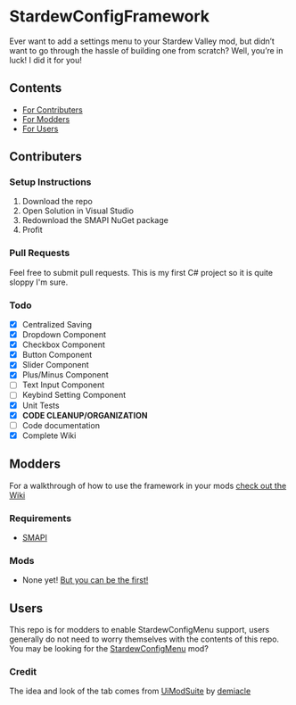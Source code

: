 # StardewConfigFramework
Ever want to add a settings menu to your Stardew Valley mod, but didn’t want to go through the hassle of building one from scratch? Well, you’re in luck! I did it for you!

## Contents

 - [For Contributers](#contributers)
 - [For Modders](#modders)
 - [For Users](#users)

## Contributers

### Setup Instructions

1. Download the repo
2. Open Solution in Visual Studio
3. Redownload the SMAPI NuGet package
4. Profit

### Pull Requests

Feel free to submit pull requests. This is my first C# project so it is quite sloppy I'm sure.

### Todo

 - [x] Centralized Saving
 - [x] Dropdown Component
 - [x] Checkbox Component
 - [x] Button Component
 - [x] Slider Component
 - [x] Plus/Minus Component
 - [ ] Text Input Component
 - [ ] Keybind Setting Component
 - [x] Unit Tests
 - [x] __CODE CLEANUP/ORGANIZATION__
 - [ ] Code documentation
 - [x] Complete Wiki

## Modders

For a walkthrough of how to use the framework in your mods [check out the Wiki](https://github.com/Juice805/StardewConfigFramework/wiki)

### Requirements

 - [SMAPI](https://github.com/Pathoschild/SMAPI/releases)

### Mods

 - None yet! [But you can be the first!](#modders)

## Users

This repo is for modders to enable StardewConfigMenu support, users generally do not need to worry themselves with the contents of this repo. You may be looking for the [StardewConfigMenu](https://github.com/Juice805/StardewConfigMenu) mod?

### Credit

The idea and look of the tab comes from [UiModSuite](http://www.nexusmods.com/stardewvalley/mods/1023/?) by [demiacle](https://github.com/demiacle)
